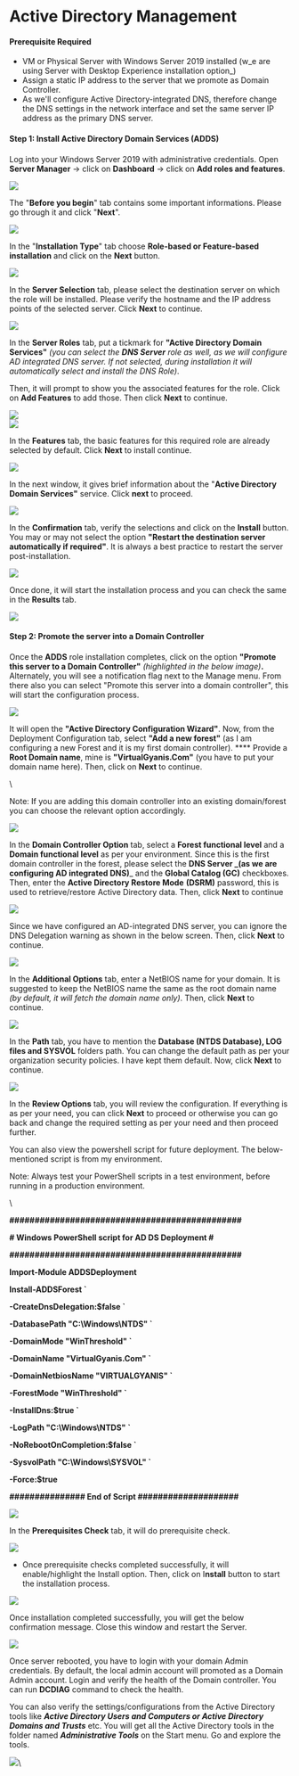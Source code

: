 # Active Directory Management

#### **Prerequisite Required** <a href="#viewer-b6rie" id="viewer-b6rie"></a>

* &#x20;VM or Physical Server with Windows Server 2019 installed (w_e are using Server with Desktop Experience installation option_)
* Assign a static IP address to the server that we promote as Domain Controller.
* As we'll configure Active Directory-integrated DNS, therefore change the DNS settings in the network interface and set the same server IP address as the primary DNS server.

#### **Step 1: Install Active Directory Domain Services (ADDS)** <a href="#viewer-7f5cp" id="viewer-7f5cp"></a>

#### &#x20; <a href="#viewer-bmamp" id="viewer-bmamp"></a>

Log into your Windows Server 2019 with administrative credentials. Open **Server Manager** → click on **Dashboard** → click on **Add roles and features**.

![](https://static.wixstatic.com/media/115dee\_fabba8d7e01c443fb1981cffe99cb6b4\~mv2.png/v1/fill/w\_740,h\_416,al\_c,q\_85,usm\_0.66\_1.00\_0.01,enc\_auto/115dee\_fabba8d7e01c443fb1981cffe99cb6b4\~mv2.png)

The "**Before you begin**" tab contains some important informations. Please go through it and click "**Next**".

![](https://static.wixstatic.com/media/115dee\_eeecc83de06d43e093cf401d8aa31d40\~mv2.png/v1/fill/w\_740,h\_416,al\_c,q\_85,usm\_0.66\_1.00\_0.01,enc\_auto/115dee\_eeecc83de06d43e093cf401d8aa31d40\~mv2.png)

In the "**Installation Type**" tab choose **Role-based or Feature-based installation** and click on the **Next** button.

![](https://static.wixstatic.com/media/115dee\_f48e7119d845411eb10f67e247ff8c94\~mv2.png/v1/fill/w\_740,h\_416,al\_c,q\_85,usm\_0.66\_1.00\_0.01,enc\_auto/115dee\_f48e7119d845411eb10f67e247ff8c94\~mv2.png)

In the **Server Selection** tab, please select the destination server on which the role will be installed. Please verify the hostname and the IP address points of the selected server. Click **Next** to continue.

![](https://static.wixstatic.com/media/115dee\_a939b030e9314cacb4435bcac32ac394\~mv2.png/v1/fill/w\_740,h\_416,al\_c,q\_85,usm\_0.66\_1.00\_0.01,enc\_auto/115dee\_a939b030e9314cacb4435bcac32ac394\~mv2.png)

In the **Server Roles** tab, put a tickmark for **"Active Directory Domain Services"** _(you can select the **DNS Server** role as well, as we will configure AD integrated DNS server. If not selected, during installation it will automatically select and install the DNS Role)_.

Then, it will prompt to show you the associated features for the role. Click on **Add Features** to add those. Then click **Next** to continue.

![](https://static.wixstatic.com/media/115dee\_36f89be0dcc447ad9dca9cb5059ed8a5\~mv2.png/v1/fill/w\_740,h\_416,al\_c,q\_85,usm\_0.66\_1.00\_0.01,enc\_auto/115dee\_36f89be0dcc447ad9dca9cb5059ed8a5\~mv2.png)\
![](https://static.wixstatic.com/media/115dee\_b7046ff12a2547ee84be8bea533ffb2f\~mv2.png/v1/fill/w\_740,h\_416,al\_c,q\_85,usm\_0.66\_1.00\_0.01,enc\_auto/115dee\_b7046ff12a2547ee84be8bea533ffb2f\~mv2.png)

In the **Features** tab, the basic features for this required role are already selected by default. Click **Next** to install continue.

![](https://static.wixstatic.com/media/115dee\_519735a2cadf4229a5a2e6334d35d960\~mv2.png/v1/fill/w\_740,h\_416,al\_c,q\_85,usm\_0.66\_1.00\_0.01,enc\_auto/115dee\_519735a2cadf4229a5a2e6334d35d960\~mv2.png)

In the next window, it gives brief information about the "**Active Directory Domain Services"** service. Click **next** to proceed.

![](https://static.wixstatic.com/media/115dee\_83d80e18cef54cb5a0896dab4c128370\~mv2.png/v1/fill/w\_740,h\_416,al\_c,q\_85,usm\_0.66\_1.00\_0.01,enc\_auto/115dee\_83d80e18cef54cb5a0896dab4c128370\~mv2.png)

In the **Confirmation** tab, verify the selections and click on the **Install** button. You may or may not select the option **"Restart the destination server automatically if required"**. It is always a best practice to restart the server post-installation.

![](https://static.wixstatic.com/media/115dee\_483fdb64004c42c0a1d2d746637dd999\~mv2.png/v1/fill/w\_740,h\_416,al\_c,q\_85,usm\_0.66\_1.00\_0.01,enc\_auto/115dee\_483fdb64004c42c0a1d2d746637dd999\~mv2.png)

Once done, it will start the installation process and you can check the same in the **Results** tab.

![](https://static.wixstatic.com/media/115dee\_b7e2ed0bd84743c4a4b55ffad6324e47\~mv2.png/v1/fill/w\_740,h\_416,al\_c,q\_85,usm\_0.66\_1.00\_0.01,enc\_auto/115dee\_b7e2ed0bd84743c4a4b55ffad6324e47\~mv2.png)

#### **Step 2: Promote the server into a Domain Controller** <a href="#viewer-3l9nd" id="viewer-3l9nd"></a>

#### &#x20; <a href="#viewer-capre" id="viewer-capre"></a>

Once the **ADDS** role installation completes, click on the option **"Promote this server to a Domain Controller"** _(highlighted in the below image)_**.** Alternately, you will see a notification flag next to the Manage menu. From there also you can select "Promote this server into a domain controller", this will start the configuration process.

![](https://static.wixstatic.com/media/115dee\_af0d26c5765b4132a58d7b06561279e6\~mv2.png/v1/fill/w\_740,h\_416,al\_c,q\_85,usm\_0.66\_1.00\_0.01,enc\_auto/115dee\_af0d26c5765b4132a58d7b06561279e6\~mv2.png)

It will open the **"Active Directory Configuration Wizard"**. Now, from the Deployment Configuration tab, select **"Add a new forest"** (as I am configuring a new Forest and it is my first domain controller). **** Provide a **Root Domain name**, mine is **"VirtualGyanis.Com"** (you have to put your domain name here). Then, click on **Next** to continue.

\


Note: If you are adding this domain controller into an existing domain/forest you can choose the relevant option accordingly.

![](https://static.wixstatic.com/media/115dee\_c3610edbc3aa4c25bc736e1f21bb5fb4\~mv2.png/v1/fill/w\_740,h\_416,al\_c,q\_85,usm\_0.66\_1.00\_0.01,enc\_auto/115dee\_c3610edbc3aa4c25bc736e1f21bb5fb4\~mv2.png)

In the **Domain Controller Option** tab, select a **Forest functional level** and a **Domain functional level** as per your environment. Since this is the first domain controller in the forest, please select the **DNS Server **_**(as we are configuring AD integrated DNS)**_ and the **Global Catalog (GC)** checkboxes. Then, enter the **Active Directory Restore Mode** **(DSRM)** password, this is used to retrieve/restore Active Directory data. Then, click **Next** to continue

![](https://static.wixstatic.com/media/115dee\_c7048e1ea7884c5bb92fc6c9f6a3f4ff\~mv2.png/v1/fill/w\_740,h\_416,al\_c,q\_85,usm\_0.66\_1.00\_0.01,enc\_auto/115dee\_c7048e1ea7884c5bb92fc6c9f6a3f4ff\~mv2.png)

Since we have configured an AD-integrated DNS server, you can ignore the DNS Delegation warning as shown in the below screen. Then, click **Next** to continue.

![](https://static.wixstatic.com/media/115dee\_709de13858f746bf94b8a0507138b835\~mv2.png/v1/fill/w\_740,h\_416,al\_c,q\_85,usm\_0.66\_1.00\_0.01,enc\_auto/115dee\_709de13858f746bf94b8a0507138b835\~mv2.png)

In the **Additional Options** tab, enter a NetBIOS name for your domain. It is suggested to keep the NetBIOS name the same as the root domain name _(by default, it will fetch the domain name only)_. Then, click **Next** to continue.

![](https://static.wixstatic.com/media/115dee\_849e5531b4d748b18393ce8d1e2b5f43\~mv2.png/v1/fill/w\_740,h\_416,al\_c,q\_85,usm\_0.66\_1.00\_0.01,enc\_auto/115dee\_849e5531b4d748b18393ce8d1e2b5f43\~mv2.png)

In the **Path** tab, you have to mention the **Database (NTDS Database), LOG** **files and SYSVOL** folders path. You can change the default path as per your organization security policies. I have kept them default. Now, click **Next** to continue.

![](https://static.wixstatic.com/media/115dee\_0bc2901019ff45b1a98a3f2ebb2b9784\~mv2.png/v1/fill/w\_740,h\_416,al\_c,q\_85,usm\_0.66\_1.00\_0.01,enc\_auto/115dee\_0bc2901019ff45b1a98a3f2ebb2b9784\~mv2.png)

In the **Review Options** tab, you will review the configuration. If everything is as per your need, you can click **Next** to proceed or otherwise you can go back and change the required setting as per your need and then proceed further.

You can also view the powershell script for future deployment. The below-mentioned script is from my environment.

Note: Always test your PowerShell scripts in a test environment, before running in a production environment.

\


**##############################################**

**# Windows PowerShell script for AD DS Deployment #**

**##############################################**

**Import-Module ADDSDeployment**

**Install-ADDSForest \`**

**-CreateDnsDelegation:$false \`**

**-DatabasePath "C:\Windows\NTDS" \`**

**-DomainMode "WinThreshold" \`**

**-DomainName "VirtualGyanis.Com" \`**

**-DomainNetbiosName "VIRTUALGYANIS" \`**

**-ForestMode "WinThreshold" \`**

**-InstallDns:$true \`**

**-LogPath "C:\Windows\NTDS" \`**

**-NoRebootOnCompletion:$false \`**

**-SysvolPath "C:\Windows\SYSVOL" \`**

**-Force:$true**

**############### End of Script ####################**

![](https://static.wixstatic.com/media/115dee\_019661c159f54f6fa27b8e1c274c00c0\~mv2.png/v1/fill/w\_740,h\_416,al\_c,q\_85,usm\_0.66\_1.00\_0.01,enc\_auto/115dee\_019661c159f54f6fa27b8e1c274c00c0\~mv2.png)

In the **Prerequisites Check** tab, it will do prerequisite check.

![](https://static.wixstatic.com/media/115dee\_42a3227178fb4488be4fc4f214e6a0bf\~mv2.png/v1/fill/w\_740,h\_416,al\_c,q\_85,usm\_0.66\_1.00\_0.01,enc\_auto/115dee\_42a3227178fb4488be4fc4f214e6a0bf\~mv2.png)

* Once prerequisite checks completed successfully, it will enable/highlight the Install option. Then, click on I**nstall** button to start the installation process.

![](https://static.wixstatic.com/media/115dee\_fe76f0ba8f1e4a538e5662bac7556ded\~mv2.png/v1/fill/w\_740,h\_416,al\_c,q\_85,usm\_0.66\_1.00\_0.01,enc\_auto/115dee\_fe76f0ba8f1e4a538e5662bac7556ded\~mv2.png)

Once installation completed successfully, you will get the below confirmation message. Close this window and restart the Server.

![](https://static.wixstatic.com/media/115dee\_b191d547c71d49e58e439ed9b36da2ad\~mv2.png/v1/fill/w\_722,h\_535,al\_c,lg\_1,q\_90,enc\_auto/115dee\_b191d547c71d49e58e439ed9b36da2ad\~mv2.png)

Once server rebooted, you have to login with your domain Admin credentials. By default, the local admin account will promoted as a Domain Admin account. Login and verify the health of the Domain controller. You can run **DCDIAG** command to check the health.

You can also verify the settings/configurations from the Active Directory tools like _**Active Directory Users and Computers or Active Directory Domains and Trusts**_ etc. You will get all the Active Directory tools in the folder named _**Administrative Tools**_ on the Start menu. Go and explore the tools.

![](https://static.wixstatic.com/media/115dee\_d802a7f674d24fcb8fccc4832b66933f\~mv2.png/v1/fill/w\_740,h\_416,al\_c,q\_85,usm\_0.66\_1.00\_0.01,enc\_auto/115dee\_d802a7f674d24fcb8fccc4832b66933f\~mv2.png)\
